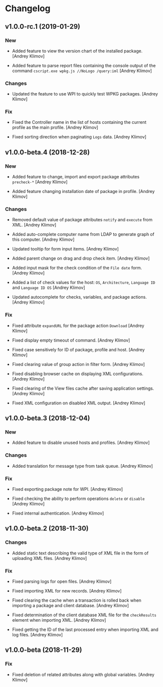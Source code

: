 # Changelog


## v1.0.0-rc.1 (2019-01-29)

### New

* Added feature to view the version chart of the installed package. [Andrey Klimov]

* Added feature to parse report files containing the console output of the command `cscript.exe wpkg.js //NoLogo /query:iml` [Andrey Klimov]

### Changes

* Updated the feature to use WPI to quickly test WPKG packages. [Andrey Klimov]

### Fix

* Fixed the Controller name in the list of hosts containing the current profile as the main profile. [Andrey Klimov]

* Fixed sorting direction when paginating `Logs` data. [Andrey Klimov]


## v1.0.0-beta.4 (2018-12-28)

### New

* Added feature to change, import and export package attributes `precheck-*` [Andrey Klimov]

* Added feature changing installation date of package in profile. [Andrey Klimov]

### Changes

* Removed default value of package attributes `notify` and `execute` from XML. [Andrey Klimov]

* Added auto-complete computer name from LDAP to generate graph of this computer. [Andrey Klimov]

* Updated tooltip for form input items. [Andrey Klimov]

* Added parent change on drag and drop check item. [Andrey Klimov]

* Added input mask for the check condition of the `File date` form. [Andrey Klimov]

* Added a list of check values for the host: `OS`, `Architecture`, `Language ID` and `Language ID OS` [Andrey Klimov]

* Updated autocomplete for checks, variables, and package actions. [Andrey Klimov]

### Fix

* Fixed attribute `expandURL` for the package action `Download` [Andrey Klimov]

* Fixed display empty timeout of command. [Andrey Klimov]

* Fixed case sensitively for ID of package, profile and host. [Andrey Klimov]

* Fixed clearing value of group action in filter form. [Andrey Klimov]

* Fixed disabling browser cache on displaying XML configurations. [Andrey Klimov]

* Fixed clearing of the View files cache after saving application settings. [Andrey Klimov]

* Fixed XML configuration on disabled XML output. [Andrey Klimov]


## v1.0.0-beta.3 (2018-12-04)

### New

* Added feature to disable unused hosts and profiles. [Andrey Klimov]

### Changes

* Added translation for message type from task queue. [Andrey Klimov]

### Fix

* Fixed exporting package note for WPI. [Andrey Klimov]

* Fixed checking the ability to perform operations `delete` or `disable` [Andrey Klimov]

* Fixed internal authentication. [Andrey Klimov]


## v1.0.0-beta.2 (2018-11-30)

### Changes

* Added static text describing the valid type of XML file in the form of uploading XML files. [Andrey Klimov]

### Fix

* Fixed parsing logs for open files. [Andrey Klimov]

* Fixed importing XML for new records. [Andrey Klimov]

* Fixed clearing the cache when a transaction is rolled back when importing a package and client database. [Andrey Klimov]

* Fixed determination of the client database XML file for the `checkResults` element when importing XML. [Andrey Klimov]

* Fixed getting the ID of the last processed entry when importing XML and log files. [Andrey Klimov]


## v1.0.0-beta (2018-11-29)

### Fix

* Fixed deletion of related attributes along with global variables. [Andrey Klimov]


